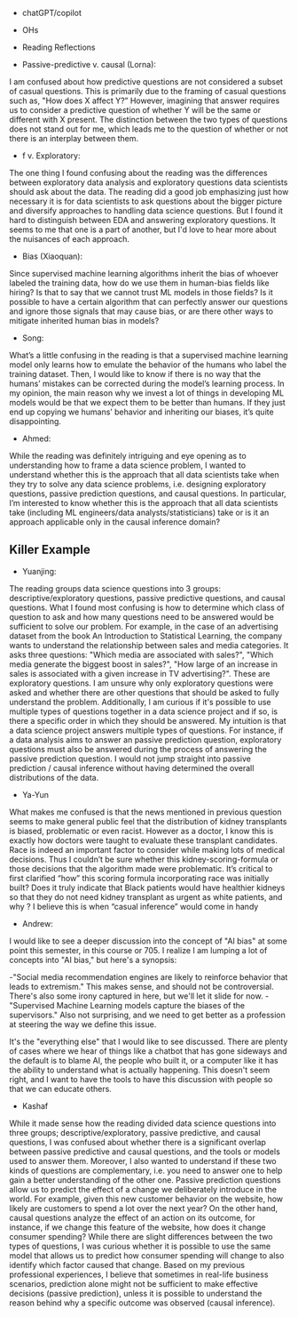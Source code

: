 - chatGPT/copilot
- OHs
- Reading Reflections

- Passive-predictive v. causal (Lorna):

I am confused about how predictive questions are not considered a subset of casual questions. This is primarily due to the framing of casual questions such as, "How does X affect Y?”  However, imagining that answer requires us to consider a predictive question of whether Y will be the same or different with X present. The distinction between the two types of questions does not stand out for me, which leads me to the question of whether or not there is an interplay between them.

- f v. Exploratory:

The one thing I found confusing about the reading was the differences between exploratory data analysis and exploratory questions data scientists should ask about the data. The reading did a good job emphasizing just how necessary it is for data scientists to ask questions about the bigger picture and diversify approaches to handling data science questions. But I found it hard to distinguish between EDA and answering exploratory questions. It seems to me that one is a part of another, but I'd love to hear more about the nuisances of each approach.

- Bias (Xiaoquan):

Since supervised machine learning algorithms inherit the bias of whoever labeled the training data, how do we use them in human-bias fields like hiring? Is that to say that we cannot trust ML models in those fields? Is it possible to have a certain algorithm that can perfectly answer our questions and ignore those signals that may cause bias, or are there other ways to mitigate inherited human bias in models?

- Song:

What’s a little confusing in the reading is that a supervised machine learning model only learns how to emulate the behavior of the humans who label the training dataset. Then, I would like to know if there is no way that the humans’ mistakes can be corrected during the model’s learning process. In my opinion, the main reason why we invest a lot of things in developing ML models would be that we expect them to be better than humans. If they just end up copying we humans’ behavior and inheriting our biases, it’s quite disappointing.

- Ahmed:

While the reading was definitely intriguing and eye opening as to understanding how to frame a data science problem, I wanted to understand whether this is the approach that all data scientists take when they try to solve any data science problems, i.e. designing exploratory questions, passive prediction questions, and causal questions. In particular, I’m interested to know whether this is the approach that all data scientists take (including ML engineers/data analysts/statisticians) take or is it an approach applicable only in the causal inference domain?

## Killer Example

- Yuanjing:

The reading groups data science questions into 3 groups: descriptive/exploratory questions, passive predictive questions, and causal questions. What I found most confusing is how to determine which class of question to ask and how many questions need to be answered would be sufficient to solve our problem. For example, in the case of an advertising dataset from the book An Introduction to Statistical Learning, the company wants to understand the relationship between sales and media categories. It asks three questions: "Which media are associated with sales?", "Which media generate the biggest boost in sales?", "How large of an increase in sales is associated with a given increase in TV advertising?". These are exploratory questions. I am unsure why only exploratory questions were asked and whether there are other questions that should be asked to fully understand the problem.  Additionally, I am curious if it's possible to use multiple types of questions together in a data science project and if so, is there a specific order in which they should be answered. My intuition is that a data science project answers multiple types of questions. For instance, if a data analysis aims to answer an passive prediction question, exploratory questions must also be answered during the process of answering the passive prediction question. I would not jump straight into passive prediction / causal inference without having determined the overall distributions of the data.

- Ya-Yun

What makes me confused is that the news mentioned in previous question seems to make general public feel that the distribution of kidney transplants is biased, problematic or even racist. However as a doctor, I know this is exactly how doctors were taught to evaluate these transplant candidates. Race is indeed an important factor to consider while making lots of medical decisions. Thus I couldn’t be sure whether this kidney-scoring-formula or those decisions that the algorithm made were problematic. It’s critical to first clarified “how” this scoring formula incorporating race was initially built? Does it truly indicate that Black patients would have healthier kidneys so that they do not need  kidney transplant as urgent as white patients, and why ? I believe this is when “casual inference” would come in handy

- Andrew:

I would like to see a deeper discussion into the concept of "AI bias" at some point this semester, in this course or 705. I realize I am lumping a lot of concepts into "AI bias," but here's a synopsis:

-"Social media recommendation engines are likely to reinforce behavior that leads to extremism." This makes sense, and should not be controversial. There's also some irony captured in here, but we'll let it slide for now.
-"Supervised Machine Learning models capture the biases of the supervisors." Also not surprising, and we need to get better as a profession at steering the way we define this issue.

It's the "everything else" that I would like to see discussed. There are plenty of cases where we hear of things like a chatbot that has gone sideways and the default is to blame AI, the people who built it, or a computer like it has the ability to understand what is actually happening. This doesn't seem right, and I want to have the tools to have this discussion with people so that we can educate others.

- Kashaf

While it made sense how the reading divided data science questions into three groups; descriptive/exploratory, passive predictive, and causal questions, I was confused about whether there is a significant overlap between passive predictive and causal questions, and the tools or models used to answer them. Moreover, I also wanted to understand if these two kinds of questions are complementary, i.e. you need to answer one to help gain a better understanding of the other one. Passive prediction questions allow us to predict the effect of a change we deliberately introduce in the world. For example, given this new customer behavior on the website, how likely are customers to spend a lot over the next year? On the other hand, causal questions analyze the effect of an action on its outcome, for instance, if we change this feature of the website, how does it change consumer spending? While there are slight differences between the two types of questions, I was curious whether it is possible to use the same model that allows us to predict how consumer spending will change to also identify which factor caused that change. Based on my previous professional experiences, I believe that sometimes in real-life business scenarios, prediction alone might not be sufficient to make effective decisions (passive prediction), unless it is possible to understand the reason behind why a specific outcome was observed (causal inference).
